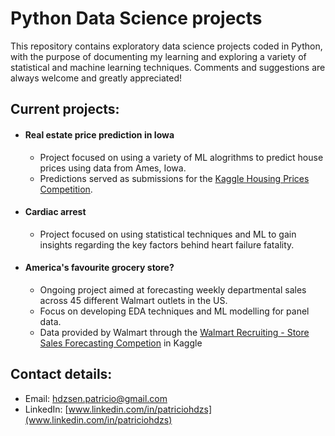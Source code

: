 # Python Data Science projects

This repository contains exploratory data science projects coded in Python, with the purpose of documenting my learning and exploring a variety of statistical and machine learning techniques. Comments and suggestions are always welcome and greatly appreciated!

## Current projects:

- #### Real estate price prediction in Iowa

  - Project focused on using a variety of ML alogrithms to predict house prices using data from Ames, Iowa.
  - Predictions served as submissions for the [Kaggle Housing Prices Competition](https://www.kaggle.com/c/home-data-for-ml-course).

- #### Cardiac arrest
  - Project focused on using statistical techniques and ML to gain insights regarding the key factors behind heart failure fatality.
  
- #### America's favourite grocery store?
  - Ongoing project aimed at forecasting weekly departmental sales across 45 different Walmart outlets in the US.
  - Focus on developing EDA techniques and ML modelling for panel data.
  - Data provided by Walmart through the [Walmart Recruiting - Store Sales Forecasting Competion](https://www.kaggle.com/c/walmart-recruiting-store-sales-forecasting/data) in Kaggle

## Contact details:
- Email: hdzsen.patricio@gmail.com
- LinkedIn: [www.linkedin.com/in/patriciohdzs](www.linkedin.com/in/patriciohdzs)
